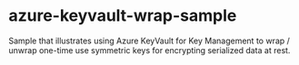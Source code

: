 # azure-keyvault-wrap-sample
Sample that illustrates using Azure KeyVault for Key Management to wrap / unwrap one-time use symmetric keys for encrypting serialized data at rest.
